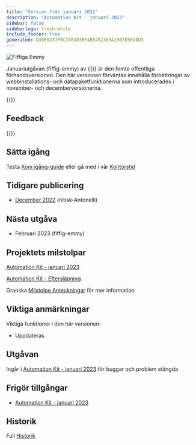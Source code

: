 ```yaml
---
title: "Version från januari 2022"
description: "Automation Kit - januari 2023"
sidebar: false
sidebarlogo: fresh-white
include_footer: true
generated: D39E0237F6C3381D3BF4EB452369A1907E5ED0D3
---
```


<div class="optional">

![Fiffiga Emmy](/images/nifty-emmy.png)

Januariutgåvan (fiffig-emmy) av {{<product-name>}} är den femte offentliga förhandsversionen. Den här versionen förväntas innehålla förbättringar av webbinstallations- och datapaketfunktionerna som introducerades i november- och decemberversionerna.

</div>

<div class="optional">

{{<presentationStyles>}}

## Feedback

{{<questions name="/content/sv/releases/january-2023.json" completed="Tack för att du ger feedback" showNavigationButtons="false" locale="sv">}}

</div>

<div class="optional">

## Sätta igång

Testa [Kom igång-guide](/sv/get-started) eller gå med i vår [Kontorstid](/sv/office-hours)

## Tidigare publicering

- [December 2022](/sv/releases/december-2022) (nitisk-Antonelli)

## Nästa utgåva

- Februari 2023 (fiffig-emmy)

## Projektets milstolpar

[Automation Kit - januari 2023](https://github.com/orgs/microsoft/projects/486/views/9)

[Automation Kit - Eftersläpning](https://github.com/orgs/microsoft/projects/486/views/1)

Granska [Milstolpe Anteckningar](/sv/releases/milestones) för mer information

## Viktiga anmärkningar

Viktiga funktioner i den här versionen:

- Uppdateras

## Utgåvan

Ingår i [Automation Kit - januari 2023](https://github.com/microsoft/powercat-automation-kit/releases/tag/AutomationKit-January2023) för buggar och problem stängda

## Frigör tillgångar

- [Automation Kit - januari 2023](https://github.com/microsoft/powercat-automation-kit/releases/tag/AutomationKit-January2023)

## Historik

Full [Historik](/sv/releases)

</div>
